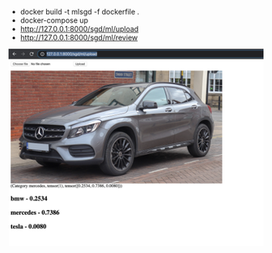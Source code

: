 - docker build -t mlsgd -f dockerfile .
- docker-compose up
- http://127.0.0.1:8000/sgd/ml/upload
- http://127.0.0.1:8000/sgd/ml/review

![alt text](https://github.com/MattFos22/ML_SDC_Imaging/blob/master/readme-image.png?raw=true)
